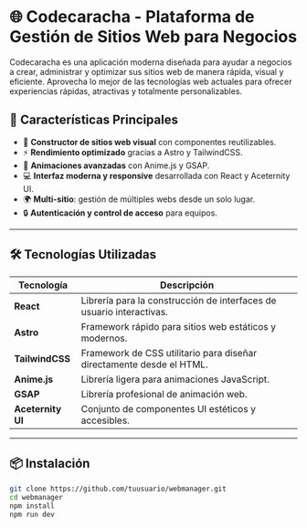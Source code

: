 # 🌐 Codecaracha - Plataforma de Gestión de Sitios Web para Negocios

Codecaracha es una aplicación moderna diseñada para ayudar a negocios a crear, administrar y optimizar sus sitios web de manera rápida, visual y eficiente. Aprovecha lo mejor de las tecnologías web actuales para ofrecer experiencias rápidas, atractivas y totalmente personalizables.

## 🚀 Características Principales

- 🧩 **Constructor de sitios web visual** con componentes reutilizables.
- ⚡ **Rendimiento optimizado** gracias a Astro y TailwindCSS.
- 🎨 **Animaciones avanzadas** con Anime.js y GSAP.
- 💻 **Interfaz moderna y responsive** desarrollada con React y Aceternity UI.
- 🌍 **Multi-sitio**: gestión de múltiples webs desde un solo lugar.
- 🔒 **Autenticación y control de acceso** para equipos.

---

## 🛠️ Tecnologías Utilizadas

| Tecnología    | Descripción |
|--------------|-------------|
| **React**     | Librería para la construcción de interfaces de usuario interactivas. |
| **Astro**     | Framework rápido para sitios web estáticos y modernos. |
| **TailwindCSS** | Framework de CSS utilitario para diseñar directamente desde el HTML. |
| **Anime.js**  | Librería ligera para animaciones JavaScript. |
| **GSAP**      | Librería profesional de animación web. |
| **Aceternity UI** | Conjunto de componentes UI estéticos y accesibles. |

---

## 📦 Instalación

```bash
git clone https://github.com/tuusuario/webmanager.git
cd webmanager
npm install
npm run dev

